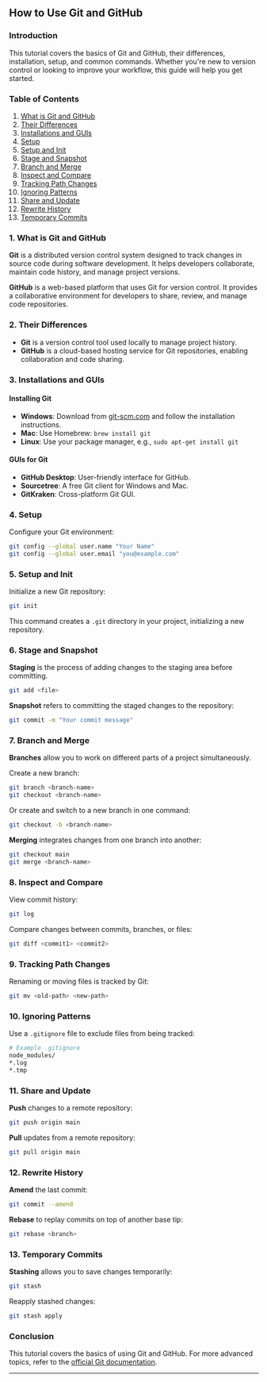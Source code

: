 ## How to Use Git and GitHub

### Introduction
This tutorial covers the basics of Git and GitHub, their differences, installation, setup, and common commands. Whether you're new to version control or looking to improve your workflow, this guide will help you get started.

### Table of Contents
1. [What is Git and GitHub](#https://github.com/swati-e/learn-git-and-github/blob/main/README.md#7-branch-and-merge)
2. [Their Differences](#their-differences)
3. [Installations and GUIs](#installations-and-guis)
4. [Setup](#setup)
5. [Setup and Init](#setup-and-init)
6. [Stage and Snapshot](#stage-and-snapshot)
7. [Branch and Merge](#branch-and-merge)
8. [Inspect and Compare](#inspect-and-compare)
9. [Tracking Path Changes](#tracking-path-changes)
10. [Ignoring Patterns](#ignoring-patterns)
11. [Share and Update](#share-and-update)
12. [Rewrite History](#rewrite-history)
13. [Temporary Commits](#temporary-commits)

### 1. What is Git and GitHub
**Git** is a distributed version control system designed to track changes in source code during software development. It helps developers collaborate, maintain code history, and manage project versions.

**GitHub** is a web-based platform that uses Git for version control. It provides a collaborative environment for developers to share, review, and manage code repositories.

### 2. Their Differences
- **Git** is a version control tool used locally to manage project history.
- **GitHub** is a cloud-based hosting service for Git repositories, enabling collaboration and code sharing.

### 3. Installations and GUIs
#### Installing Git
- **Windows**: Download from [git-scm.com](https://git-scm.com/) and follow the installation instructions.
- **Mac**: Use Homebrew: `brew install git`
- **Linux**: Use your package manager, e.g., `sudo apt-get install git`

#### GUIs for Git
- **GitHub Desktop**: User-friendly interface for GitHub.
- **Sourcetree**: A free Git client for Windows and Mac.
- **GitKraken**: Cross-platform Git GUI.

### 4. Setup
Configure your Git environment:

```sh
git config --global user.name "Your Name"
git config --global user.email "you@example.com"
```

### 5. Setup and Init
Initialize a new Git repository:

```sh
git init
```

This command creates a `.git` directory in your project, initializing a new repository.

### 6. Stage and Snapshot
**Staging** is the process of adding changes to the staging area before committing.

```sh
git add <file>
```

**Snapshot** refers to committing the staged changes to the repository:

```sh
git commit -m "Your commit message"
```

### 7. Branch and Merge
**Branches** allow you to work on different parts of a project simultaneously.

Create a new branch:

```sh
git branch <branch-name>
git checkout <branch-name>
```

Or create and switch to a new branch in one command:

```sh
git checkout -b <branch-name>
```

**Merging** integrates changes from one branch into another:

```sh
git checkout main
git merge <branch-name>
```

### 8. Inspect and Compare
View commit history:

```sh
git log
```

Compare changes between commits, branches, or files:

```sh
git diff <commit1> <commit2>
```

### 9. Tracking Path Changes
Renaming or moving files is tracked by Git:

```sh
git mv <old-path> <new-path>
```

### 10. Ignoring Patterns
Use a `.gitignore` file to exclude files from being tracked:

```sh
# Example .gitignore
node_modules/
*.log
*.tmp
```

### 11. Share and Update
**Push** changes to a remote repository:

```sh
git push origin main
```

**Pull** updates from a remote repository:

```sh
git pull origin main
```

### 12. Rewrite History
**Amend** the last commit:

```sh
git commit --amend
```

**Rebase** to replay commits on top of another base tip:

```sh
git rebase <branch>
```

### 13. Temporary Commits
**Stashing** allows you to save changes temporarily:

```sh
git stash
```

Reapply stashed changes:

```sh
git stash apply
```

### Conclusion
This tutorial covers the basics of using Git and GitHub. For more advanced topics, refer to the [official Git documentation](https://git-scm.com/doc).

---
